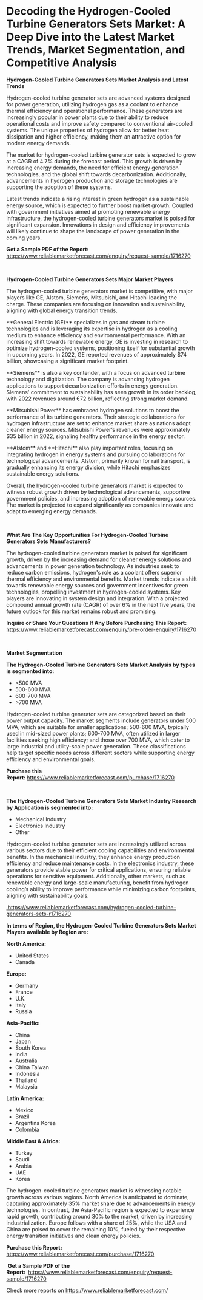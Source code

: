 <p><h1>Decoding the Hydrogen-Cooled Turbine Generators Sets Market: A Deep Dive into the Latest Market Trends, Market Segmentation, and Competitive Analysis</h1></p><p><strong>Hydrogen-Cooled Turbine Generators Sets Market Analysis and Latest Trends</strong></p>
<p><p>Hydrogen-cooled turbine generator sets are advanced systems designed for power generation, utilizing hydrogen gas as a coolant to enhance thermal efficiency and operational performance. These generators are increasingly popular in power plants due to their ability to reduce operational costs and improve safety compared to conventional air-cooled systems. The unique properties of hydrogen allow for better heat dissipation and higher efficiency, making them an attractive option for modern energy demands.</p><p>The market for hydrogen-cooled turbine generator sets is expected to grow at a CAGR of 4.7% during the forecast period. This growth is driven by increasing energy demands, the need for efficient energy generation technologies, and the global shift towards decarbonization. Additionally, advancements in hydrogen production and storage technologies are supporting the adoption of these systems.</p><p>Latest trends indicate a rising interest in green hydrogen as a sustainable energy source, which is expected to further boost market growth. Coupled with government initiatives aimed at promoting renewable energy infrastructure, the hydrogen-cooled turbine generators market is poised for significant expansion. Innovations in design and efficiency improvements will likely continue to shape the landscape of power generation in the coming years.</p></p>
<p><strong>Get a Sample PDF of the Report:&nbsp;</strong> <a href="https://www.reliablemarketforecast.com/enquiry/request-sample/1716270?utm_campaign=3203&utm_medium=2&utm_source=Github&utm_content=ia&utm_term=28032025&utm_id=hydrogen-cooled-turbine-generators-sets">https://www.reliablemarketforecast.com/enquiry/request-sample/1716270</a></p>
<p>&nbsp;</p>
<p><strong>Hydrogen-Cooled Turbine Generators Sets Major Market Players</strong></p>
<p><p>The hydrogen-cooled turbine generators market is competitive, with major players like GE, Alstom, Siemens, Mitsubishi, and Hitachi leading the charge. These companies are focusing on innovation and sustainability, aligning with global energy transition trends.</p><p>**General Electric (GE)** specializes in gas and steam turbine technologies and is leveraging its expertise in hydrogen as a cooling medium to enhance efficiency and environmental performance. With an increasing shift towards renewable energy, GE is investing in research to optimize hydrogen-cooled systems, positioning itself for substantial growth in upcoming years. In 2022, GE reported revenues of approximately $74 billion, showcasing a significant market footprint.</p><p>**Siemens** is also a key contender, with a focus on advanced turbine technology and digitization. The company is advancing hydrogen applications to support decarbonization efforts in energy generation. Siemens' commitment to sustainability has seen growth in its order backlog, with 2022 revenues around €72 billion, reflecting strong market demand.</p><p>**Mitsubishi Power** has embraced hydrogen solutions to boost the performance of its turbine generators. Their strategic collaborations for hydrogen infrastructure are set to enhance market share as nations adopt cleaner energy sources. Mitsubishi Power’s revenues were approximately $35 billion in 2022, signaling healthy performance in the energy sector.</p><p>**Alstom** and **Hitachi** also play important roles, focusing on integrating hydrogen in energy systems and pursuing collaborations for technological advancements. Alstom, primarily known for rail transport, is gradually enhancing its energy division, while Hitachi emphasizes sustainable energy solutions.</p><p>Overall, the hydrogen-cooled turbine generators market is expected to witness robust growth driven by technological advancements, supportive government policies, and increasing adoption of renewable energy sources. The market is projected to expand significantly as companies innovate and adapt to emerging energy demands.</p></p>
<p>&nbsp;</p>
<p><strong>What Are The Key Opportunities For Hydrogen-Cooled Turbine Generators Sets Manufacturers?</strong></p>
<p><p>The hydrogen-cooled turbine generators market is poised for significant growth, driven by the increasing demand for cleaner energy solutions and advancements in power generation technology. As industries seek to reduce carbon emissions, hydrogen's role as a coolant offers superior thermal efficiency and environmental benefits. Market trends indicate a shift towards renewable energy sources and government incentives for green technologies, propelling investment in hydrogen-cooled systems. Key players are innovating in system design and integration. With a projected compound annual growth rate (CAGR) of over 6% in the next five years, the future outlook for this market remains robust and promising.</p></p>
<p><strong>Inquire or Share Your Questions If Any Before Purchasing This Report:</strong> <a href="https://www.reliablemarketforecast.com/enquiry/pre-order-enquiry/1716270?utm_campaign=3203&utm_medium=2&utm_source=Github&utm_content=ia&utm_term=28032025&utm_id=hydrogen-cooled-turbine-generators-sets">https://www.reliablemarketforecast.com/enquiry/pre-order-enquiry/1716270</a></p>
<p>&nbsp;</p>
<p><strong>Market Segmentation</strong></p>
<p><strong>The Hydrogen-Cooled Turbine Generators Sets Market Analysis by types is segmented into:</strong></p>
<p><ul><li><500 MVA</li><li>500-600 MVA</li><li>600-700 MVA</li><li>>700 MVA</li></ul></p>
<p><p>Hydrogen-cooled turbine generator sets are categorized based on their power output capacity. The market segments include generators under 500 MVA, which are suitable for smaller applications; 500-600 MVA, typically used in mid-sized power plants; 600-700 MVA, often utilized in larger facilities seeking high efficiency; and those over 700 MVA, which cater to large industrial and utility-scale power generation. These classifications help target specific needs across different sectors while supporting energy efficiency and environmental goals.</p></p>
<p><strong>Purchase this Report:&nbsp;</strong><a href="https://www.reliablemarketforecast.com/purchase/1716270?utm_campaign=3203&utm_medium=2&utm_source=Github&utm_content=ia&utm_term=28032025&utm_id=hydrogen-cooled-turbine-generators-sets">https://www.reliablemarketforecast.com/purchase/1716270</a></p>
<p>&nbsp;</p>
<p><strong>The Hydrogen-Cooled Turbine Generators Sets Market Industry Research by Application is segmented into:</strong></p>
<p><ul><li>Mechanical Industry</li><li>Electronics Industry</li><li>Other</li></ul></p>
<p><p>Hydrogen-cooled turbine generator sets are increasingly utilized across various sectors due to their efficient cooling capabilities and environmental benefits. In the mechanical industry, they enhance energy production efficiency and reduce maintenance costs. In the electronics industry, these generators provide stable power for critical applications, ensuring reliable operations for sensitive equipment. Additionally, other markets, such as renewable energy and large-scale manufacturing, benefit from hydrogen cooling’s ability to improve performance while minimizing carbon footprints, aligning with sustainability goals.</p></p>
<p><a href="https://www.reliablemarketforecast.com/hydrogen-cooled-turbine-generators-sets-r1716270?utm_campaign=3203&utm_medium=2&utm_source=Github&utm_content=ia&utm_term=28032025&utm_id=hydrogen-cooled-turbine-generators-sets">&nbsp;https://www.reliablemarketforecast.com/hydrogen-cooled-turbine-generators-sets-r1716270</a></p>
<p><strong>In terms of Region, the Hydrogen-Cooled Turbine Generators Sets Market Players available by Region are:</strong></p>
<p>
    <p> <strong> North America: </strong>
        <ul>
            <li>United States</li>
            <li>Canada</li>
        </ul>
        </p> 
    <p> <strong> Europe: </strong>
        <ul>
            <li>Germany</li>
            <li>France</li>
            <li>U.K.</li>
            <li>Italy</li>
            <li>Russia</li>
        </ul>
        </p> 
    <p> <strong> Asia-Pacific: </strong>
        <ul>
            <li>China</li>
            <li>Japan</li>
            <li>South Korea</li>
            <li>India</li>
            <li>Australia</li>
            <li>China Taiwan</li>
            <li>Indonesia</li>
            <li>Thailand</li>
            <li>Malaysia</li>
        </ul>
        </p> 
    <p> <strong> Latin America: </strong>
        <ul>
            <li>Mexico</li>
            <li>Brazil</li>
            <li>Argentina Korea</li>
            <li>Colombia</li>
        </ul>
        </p> 
    <p> <strong> Middle East & Africa: </strong>
        <ul>
            <li>Turkey</li>
            <li>Saudi</li>
            <li>Arabia</li>
            <li>UAE</li>
            <li>Korea</li>
        </ul>
    </p>
    </p>
<p><p>The hydrogen-cooled turbine generators market is witnessing notable growth across various regions. North America is anticipated to dominate, capturing approximately 35% market share due to advancements in energy technologies. In contrast, the Asia-Pacific region is expected to experience rapid growth, contributing around 30% to the market, driven by increasing industrialization. Europe follows with a share of 25%, while the USA and China are poised to cover the remaining 10%, fueled by their respective energy transition initiatives and clean energy policies.</p></p>
<p><strong>Purchase this Report: </strong><a href="https://www.reliablemarketforecast.com/purchase/1716270?utm_campaign=3203&utm_medium=2&utm_source=Github&utm_content=ia&utm_term=28032025&utm_id=hydrogen-cooled-turbine-generators-sets">https://www.reliablemarketforecast.com/purchase/1716270</a></p>
<p>&nbsp;<strong>Get a Sample PDF of the Report:&nbsp;&nbsp;</strong><a href="https://www.reliablemarketforecast.com/enquiry/request-sample/1716270?utm_campaign=3203&utm_medium=2&utm_source=Github&utm_content=ia&utm_term=28032025&utm_id=hydrogen-cooled-turbine-generators-sets">https://www.reliablemarketforecast.com/enquiry/request-sample/1716270</a></p>
<p><strong></strong></p>
<p>Check more reports on <a href="https://www.reliablemarketforecast.com/?utm_campaign=3203&utm_medium=2&utm_source=Github&utm_content=ia&utm_term=28032025&utm_id=hydrogen-cooled-turbine-generators-sets">https://www.reliablemarketforecast.com/</a></p>